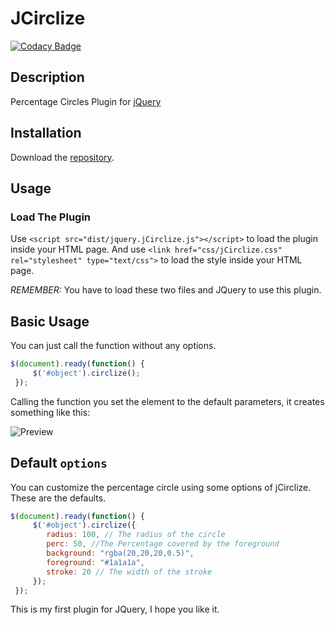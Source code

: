 # JCirclize

[![Codacy Badge](https://api.codacy.com/project/badge/Grade/807123315cce4d12a7132181203cf46e)](https://www.codacy.com/app/francescovallone/jCirclize?utm_source=github.com&amp;utm_medium=referral&amp;utm_content=francescovallone/jCirclize&amp;utm_campaign=Badge_Grade)

## Description
Percentage Circles Plugin for [jQuery](https://jquery.com/)

## Installation

Download the [repository][repo].

## Usage
### Load The Plugin

Use `<script src="dist/jquery.jCirclize.js"></script>` to load the plugin inside your HTML page.
And use `<link href="css/jCirclize.css" rel="stylesheet" type="text/css">` to load the style inside your HTML page.

*REMEMBER:* You have to load these two files and JQuery to use this plugin.

## Basic Usage

You can just call the function without any options.
~~~javascript
$(document).ready(function() {
     $('#object').circlize();
 });
~~~
Calling the function you set the element to the default parameters, it creates something like this:

![Preview](https://i.imgur.com/bqkjhDO.png)

## Default `options`

You can customize the percentage circle using some options of jCirclize. These are the defaults.

~~~javascript
$(document).ready(function() {
     $('#object').circlize({
		radius: 100, // The radius of the circle
		perc: 50, //The Percentage covered by the foreground
		background: "rgba(20,20,20,0.5)",
		foreground: "#1a1a1a",
		stroke: 20 // The width of the stroke
	 });
 });
~~~

This is my first plugin for JQuery, I hope you like it.

[repo]: https://github.com/francescovallone/jCirclize/archive/master.zip
